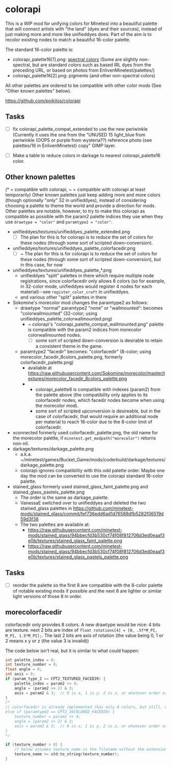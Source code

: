 # colorapi

This is a WIP mod for unifying colors for Minetest into a beautiful palette that will connect artists with "the land" (dyes and their sources), instead of just making more and more like unifieddyes does. Part of the aim is to recolor existing nodes to match a beautiful 16-color palette.

The standard 16-color palette is:
- colorapi_palette16[1].png: [spectral colors](https://en.wikipedia.org/wiki/Spectral_color) (Some are slightly non-spectral, but are standard colors such as based IRL dyes from the preceding URL, or based on photos from EnlivenMinetest/palettes/)
- colorapi_palette16[2].png: pigments (and other non-spectral colors)

All other palettes are ordered to be compatible with other color mods (See "Other known palettes" below).

https://github.com/poikilos/colorapi

## Tasks
- [ ] fix colorapi_palette_compat_extended to use the new periwinkle
  (Currently it uses the one from the "UNUSED 15 light_blue from periwinkle (OOPS or purple from wysteria??) reference photo (see palettes/16 in EnlivenMinetest) copy" GIMP layer.
- [ ] Make a table to reduce colors in darkage to nearest colorapi_palette16 color.


## Other known palettes
(* = compatible with colorapi, ~ = compatible with colorapi at least temporarily)
Other known palettes just keep adding more and more colors (though optionally "only" 32 in unifieddyes), instead of considering choosing a palette to theme the world and provide a direction for mods. Other palettes are notable, however, to try to make this colorapi as compatible as possible with the param2 palette indices they use when they use `drawtype = "color"` and `paramtype2 = "color"`.
- unifieddyes/textures/unifieddyes_palette_extended.png
  - [ ] The plan for this is for colorapi is to reduce the set of colors for these nodes (through some sort of scripted down-conversion).
- unifieddyes/textures/unifieddyes_palette_colorfacedir.png
  - [ ] ~ The plan for this is for colorapi is to reduce the set of colors for these nodes (through some sort of scripted down-conversion), but in this case, for now
- unifieddyes/textures/unifieddyes_palette_*.png
  - unifieddyes "split" palettes in there which require multiple node registrations, since colorfacedir only allows 8 colors (so for example, in 32-color mode, unifieddyes would register 4 nodes for each material)--see `register_color_craft` in unifieddyes.
  - and various other "split" palettes in there
- Sokomine's morecolor mod changes the paramtype2 as follows:
  - drawtype "normal" paramtype2 "none" or "wallmounted": becomes "colorwallmounted" (32-color; using unifieddyes_palette_colorwallmounted.png)
    - ~ colorapi's "colorapi_palette_compat_wallmounted.png" palette is compatible with the param2 indices from morecolor colorwallmounted nodes.
      - [ ] some sort of scripted down-conversion is desirable to retain a consistent theme in the game.
  - paramtype2 "facedir" becomes: "colorfacedir" (8-color; using morecolor_facedir_8colors_palette.png, formerly colorfacedir_palette.png)
    - available at https://raw.githubusercontent.com/Sokomine/morecolor/master/textures/morecolor_facedir_8colors_palette.png
    - * colorapi_palette8 is compatible with indexes (param2) from the palette above (the compatibility only applies to its colorfacedir nodes, which facedir nodes become when using the morecolor mod).
      - some sort of scripted upconversion is desireable, but in the case of colorfacedir, that would require an additional node per material to reach 16-color due to the 8-color limit of colorfacedir.
- xconnected formerly used colorfacedir_palette.png, the old name for the morecolor palette, if `minetest.get_modpath("morecolor")` returns non-nil.
- darkage/textures/darkage_palette.png
  - a.k.a. ~/minetest/games/Bucket_Game/mods/coderbuild/darkage/textures/darkage_palette.png
  - colorapi ignores compatibility with this odd palette order. Maybe one day the mod can be converted to use the colorapi standard 16-color palette.
- stained_glass formerly used stained_glass_faint_palette.png and stained_glass_pastels_palette.png
  - The order is the same as darkage_palette.
  - VanessaE switched over to unifieddyes and deleted the two stained_glass palettes in https://github.com/minetest-mods/stained_glass/commit/fef736edd6ad1d76588dfb5282f06519d59d3f38
  - The two palettes are available at:
    - https://raw.githubusercontent.com/minetest-mods/stained_glass/94bbecfd3b530cf74f08f812706d3ed0eaaf3e0b/textures/stained_glass_faint_palette.png
    - https://raw.githubusercontent.com/minetest-mods/stained_glass/94bbecfd3b530cf74f08f812706d3ed0eaaf3e0b/textures/stained_glass_pastels_palette.png


## Tasks
- [ ] reorder the palette so the first 8 are compatible with the 8-color palette of notable existing mods if possible and the next 8 are lighter or similar light versions of those 8 in order.


## morecolorfacedir
colorfacedir only provides 8 colors. A new drawtype would be nice:  4 bits are texture. next 2 bits are index of `float rotations[4] = [0, .5f*M_PI, M_PI, 1.5*M_PI];`. The last 2 bits are axis of rotation (the value being 0, 1 or 2 means x y or z (the value 3 is invalid))

The code below isn't real, but it is similar to what could happen:
```C++
int palette_index = 0;
int texture_number = 0;
float angle = 0;
int axis = 0;
if (param_type_2 == CPT2_TEXTURED_FACEDIR) {
    palette_index = param2 >> 4;
    angle = (param2 >> 2) & 3;
    axis = param2 & 3;  // 0 is x, 1 is y, 2 is z, or whatever order other parts of the engine use.
}
/*
// colorfacedir is already implemented (has only 8 colors, but still, only 2 node registrations are necessary for 16 colors)
else if (paramtype2 == CPT2_16COLORED_FACEDIR) {
    texture_number = param2 >> 4;
    angle = (param2 >> 2) & 3;
    axis = param2 & 3;  // 0 is x, 1 is y, 2 is z, or whatever order other parts of the engine use.
}
*/

if (texture_number > 0) {
    // below assumes texture_name is the filename without the extension:
    texture_name += std:to_string(texture_number);
}
```
